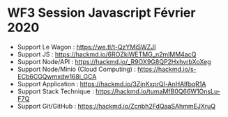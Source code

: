 # WF3 Session Javascript Février 2020

- Support Le Wagon : https://we.tl/t-QzYMiSWZJI
- Support JS : https://hackmd.io/6ROZkiWETMG_n2mlMM4acQ
- Support Node/API : https://hackmd.io/_R9OX9G8QP2HxhvrbXoXeg
- Support Node/Minio (Cloud Computing) : https://hackmd.io/s-ECb6CGQwmxdw168i_GCA
- Support Application : https://hackmd.io/3ZjnKxprQl-AnHAlfbqR1A
- Support Stack Technique : https://hackmd.io/tumaMfB0Q66W1OnsLu-F7Q
- Support Git/GitHub : https://hackmd.io/Zcnbh2FdQaaSAhmmEJXruQ